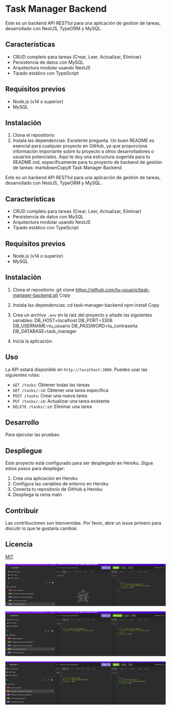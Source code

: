 # Task Manager Backend

Este es un backend API RESTful para una aplicación de gestión de tareas, desarrollado con NestJS, TypeORM y MySQL.

## Características

- CRUD completo para tareas (Crear, Leer, Actualizar, Eliminar)
- Persistencia de datos con MySQL
- Arquitectura modular usando NestJS
- Tipado estático con TypeScript

## Requisitos previos

- Node.js (v14 o superior)
- MySQL

## Instalación

1. Clona el repositorio:
2. Instala las dependencias:
Excelente pregunta. Un buen README es esencial para cualquier proyecto en GitHub, ya que proporciona información importante sobre tu proyecto a otros desarrolladores o usuarios potenciales. Aquí te doy una estructura sugerida para tu README.md, específicamente para tu proyecto de backend de gestión de tareas:
markdownCopy# Task Manager Backend

Este es un backend API RESTful para una aplicación de gestión de tareas, desarrollado con NestJS, TypeORM y MySQL.

## Características

- CRUD completo para tareas (Crear, Leer, Actualizar, Eliminar)
- Persistencia de datos con MySQL
- Arquitectura modular usando NestJS
- Tipado estático con TypeScript

## Requisitos previos

- Node.js (v14 o superior)
- MySQL

## Instalación

1. Clona el repositorio:
git clone https://github.com/tu-usuario/task-manager-backend.git
Copy
2. Instala las dependencias:
cd task-manager-backend
npm install
Copy
3. Crea un archivo `.env` en la raíz del proyecto y añade las siguientes variables:
DB_HOST=localhost
DB_PORT=3306
DB_USERNAME=tu_usuario
DB_PASSWORD=tu_contraseña
DB_DATABASE=task_manager

4. Inicia la aplicación:

## Uso

La API estará disponible en `http://localhost:3000`. Puedes usar las siguientes rutas:

- `GET /tasks`: Obtener todas las tareas
- `GET /tasks/:id`: Obtener una tarea específica
- `POST /tasks`: Crear una nueva tarea
- `PUT /tasks/:id`: Actualizar una tarea existente
- `DELETE /tasks/:id`: Eliminar una tarea

## Desarrollo

Para ejecutar las pruebas:

## Despliegue

Este proyecto está configurado para ser desplegado en Heroku. Sigue estos pasos para desplegar:

1. Crea una aplicación en Heroku
2. Configura las variables de entorno en Heroku
3. Conecta tu repositorio de GitHub a Heroku
4. Despliega la rama main

## Contribuir

Las contribuciones son bienvenidas. Por favor, abre un issue primero para discutir lo que te gustaría cambiar.

## Licencia

[MIT](https://choosealicense.com/licenses/mit/)

![alt text](image.png)

![alt text](image-1.png)

![alt text](image-2.png)

